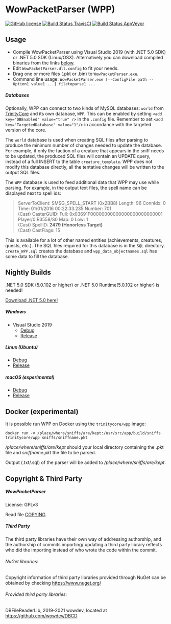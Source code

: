 WowPacketParser (WPP)
=====================

[![GitHub license](https://img.shields.io/github/license/TrinityCore/WowPacketParser.svg?style=flat-square)](https://github.com/TrinityCore/WowPacketParser/blob/WowPacketParser/COPYING)
[![Build Status TravisCI](https://img.shields.io/travis/TrinityCore/WowPacketParser/master.svg?style=flat-square)](https://travis-ci.org/TrinityCore/WowPacketParser)
[![Build Status AppVeyor](https://img.shields.io/appveyor/ci/DDuarte/wowpacketparser-191/master.svg?style=flat-square)](https://ci.appveyor.com/project/DDuarte/wowpacketparser-191)

Usage
-----

* Compile WowPacketParser using Visual Studio 2019 (with .NET 5.0 SDK) or .NET 5.0 SDK (Linux/OSX).
  Alternatively you can download compiled binaries from the links [below](#nightly-builds).
* Edit `WowPacketParser.dll.config` to fit your needs.
* Drag one or more files (.pkt or .bin) to `WowPacketParser.exe`.
* Command line usage: `WowPacketParser.exe [--ConfigFile path --Option1 value1 ...] filetoparse1 ...`

##### Databases

Optionally, WPP can connect to two kinds of MySQL databases: `world` from [TrinityCore](https://github.com/TrinityCore/TrinityCore)
and its own database, `WPP`. This can be enabled by setting `<add key="DBEnabled" value="true" />`
in the `.config` file. Remember to set `<add key="TargetedDatabase" value="1"/>` in accordance with the targeted version of the core. 

The `world` database is used when creating SQL files after parsing to produce the minimum number of
changes needed to update the database. For example, if only the faction of a creature that appears
in the sniff needs to be updated, the produced SQL files will contain an UPDATE query, instead of
a full INSERT to the table `creature_template`. WPP does not modify this database directly, all the
tentative changes will be written to the output SQL files.

The `WPP` database is used to feed additional data that WPP may use while parsing. For example, in
the output text files, the spell name can be displayed next to spell ids:

> ServerToClient: SMSG_SPELL_START (0x2BB8) Length: 96 ConnIdx: 0 Time: 01/01/2016 00:22:33.235 Number: 701  
> (Cast) CasterGUID: Full: 0x03691F00000000000000000000000001 Player/0 R3558/S0 Map: 0 Low: 1  
> (Cast) SpellID: **2479 (Honorless Target)**  
> (Cast) CastFlags: 15

This is available for a lot of other named entities (achievements, creatures, quests, etc.). The SQL
files required for this database is in the `SQL` directory. `create_WPP.sql` creates the database
and `wpp_data_objectnames.sql` has some data to fill the database.

Nightly Builds
--------------
.NET 5.0 SDK (5.0.102 or higher) or .NET 5.0 Runtime(5.0.102 or higher) is needed!

[Download .NET 5.0 here!](https://dotnet.microsoft.com/download/dotnet/5.0)

##### Windows
- Visual Studio 2019
  - [Debug](https://ci.appveyor.com/api/projects/DDuarte/wowpacketparser-191/artifacts/WowPacketParser/WPP.zip?job=Image:%20Visual%20Studio%202019;%20Configuration:%20Debug&branch=master)
  - [Release](https://ci.appveyor.com/api/projects/DDuarte/wowpacketparser-191/artifacts/WowPacketParser/WPP.zip?job=Image:%20Visual%20Studio%202019;%20Configuration:%20Release&branch=master)
  
##### Linux (Ubuntu)
  - [Debug](https://ci.appveyor.com/api/projects/DDuarte/wowpacketparser-191/artifacts/WowPacketParser/WPP.zip?job=Image:%20Ubuntu;%20Configuration:%20Debug&branch=master)
  - [Release](https://ci.appveyor.com/api/projects/DDuarte/wowpacketparser-191/artifacts/WowPacketParser/WPP.zip?job=Image:%20Ubuntu;%20Configuration:%20Release&branch=master)
  
##### macOS (experimental)
  - [Debug](https://ci.appveyor.com/api/projects/DDuarte/wowpacketparser-191/artifacts/WowPacketParser/WPP.zip?job=Image:%20macOS;%20Configuration:%20Debug&branch=master)
  - [Release](https://ci.appveyor.com/api/projects/DDuarte/wowpacketparser-191/artifacts/WowPacketParser/WPP.zip?job=Image:%20macOS;%20Configuration:%20Release&branch=master)
  
Docker (experimental)
---------------------

It is possible run WPP on Docker using the `trinitycore/wpp` image:

```
docker run -v /place/where/sniffs/are/kept:/usr/src/app/build/sniffs trinitycore/wpp sniffs/sniffname.pkt
```

*/place/where/sniffs/are/kept* should your local directory containing the .pkt file and *sniffname.pkt* the file to be parsed.

Output (.txt/.sql) of the parser will be added to */place/where/sniffs/are/kept*.


Copyright & Third Party
-----------------------
##### WowPacketParser
License: GPLv3

Read file [COPYING](COPYING).

##### Third Party 

The third party libraries have their own way of addressing authorship, and the authorship of commits importing/ updating
a third party library reflects who did the importing instead of who wrote the code within the commit.


###### NuGet libraries:

Copyright information of third party libraries provided through NuGet can be obtained by checking https://www.nuget.org/


###### Provided third party libraries:

DBFileReaderLib, 2019-2021 wowdev, located at https://github.com/wowdev/DBCD
